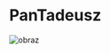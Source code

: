 # PanTadeusz
![obraz](https://user-images.githubusercontent.com/54420112/159164320-150902a6-a2de-4c51-8399-c9ab8ea43c0b.png)

